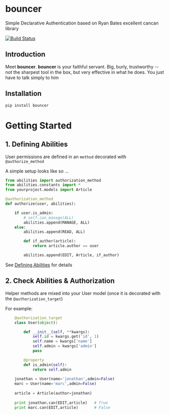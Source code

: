 bouncer
========

Simple Declarative Authentication based on Ryan Bates excellent cancan library

[![Build Status](https://travis-ci.org/jtushman/bouncer.svg)](https://travis-ci.org/jtushman/bouncer)

## Introduction

Meet **bouncer**.  **bouncer** is your faithful servant.  Big, burly, trustworthy -- not the sharpest tool in the box,
but very effective in what he does.  You just have to talk simply to him


## Installation

`pip install bouncer`


# Getting Started

## 1. Defining Abilities

User permissions are defined in an `method` decorated with `@authorize_method`

A simple setup looks like so ...

```python
from abilities import authorization_method
from abilities.constants import *
from yourproject.models import Article

@authorization_method
def authorize(user, abilities):

    if user.is_admin:
        # self.can_manage(ALL)
        abilities.append(MANAGE, ALL)
    else:
        abilities.append(READ, ALL)

        def if_author(article):
            return article.author == user

        abilities.append(EDIT, Article, if_author)
```

See [Defining Abilities](#) for details

## 2. Check Abilities & Authorization

Helper methods are mixed into your User model (once it is decorated with the `@authorization_target`)

For example:

```python
    @authorization_target
    class User(object):

        def __init__(self, **kwargs):
            self.id = kwargs.get('id', 1)
            self.name = kwargs['name']
            self.admin = kwargs['admin']
            pass

        @property
        def is_admin(self):
            return self.admin
            
    jonathan = User(name='jonathan',admin=False)
    marc = User(name='marc',admin=False)
    
    article = Article(author=jonathan)
    
    print jonathan.can(EDIT,article)   # True
    print marc.can(EDIT,article)       # False
```


